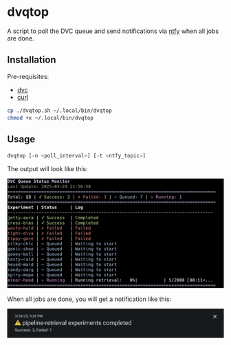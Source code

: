 # dvqtop

A script to poll the DVC queue and send notifications via [ntfy](https://ntfy.sh) when all jobs are done.


## Installation

Pre-requisites:
- [dvc](https://dvc.org)
- [curl](https://curl.se)

```sh
cp ./dvqtop.sh ~/.local/bin/dvqtop
chmod +x ~/.local/bin/dvqtop
```

## Usage

```sh
dvqtop [-n <poll_interval>] [-t <ntfy_topic>]
```

The output will look like this:

![dvqtop](./out.png)

When all jobs are done, you will get a notification like this:

![notification](./notification.png)